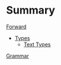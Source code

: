 # Summary

[Forward](./forward.md)

- [Types](types.md)
    - [Text Types](./characters_strings.md)

[Grammar](./grammar.md)